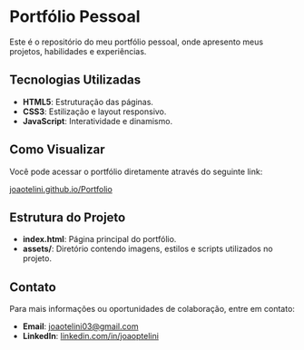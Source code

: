 # Portfólio Pessoal

Este é o repositório do meu portfólio pessoal, onde apresento meus projetos, habilidades e experiências.

## Tecnologias Utilizadas

- **HTML5**: Estruturação das páginas.
- **CSS3**: Estilização e layout responsivo.
- **JavaScript**: Interatividade e dinamismo.

## Como Visualizar

Você pode acessar o portfólio diretamente através do seguinte link:

[joaotelini.github.io/Portfolio](https://joaotelini.github.io/Portfolio)

## Estrutura do Projeto

- **index.html**: Página principal do portfólio.
- **assets/**: Diretório contendo imagens, estilos e scripts utilizados no projeto.

## Contato

Para mais informações ou oportunidades de colaboração, entre em contato:

- **Email**: [joaotelini03@gmail.com](mailto:joaotelini03@gmail.com)
- **LinkedIn**: [linkedin.com/in/joaoptelini](https://www.linkedin.com/in/joaoptelini)
